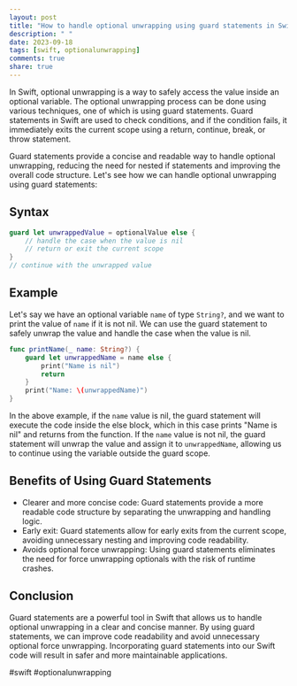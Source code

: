 ```yaml
---
layout: post
title: "How to handle optional unwrapping using guard statements in Swift"
description: " "
date: 2023-09-18
tags: [swift, optionalunwrapping]
comments: true
share: true
---
```


In Swift, optional unwrapping is a way to safely access the value inside an optional variable. The optional unwrapping process can be done using various techniques, one of which is using guard statements. Guard statements in Swift are used to check conditions, and if the condition fails, it immediately exits the current scope using a return, continue, break, or throw statement.

Guard statements provide a concise and readable way to handle optional unwrapping, reducing the need for nested if statements and improving the overall code structure. Let's see how we can handle optional unwrapping using guard statements:

## Syntax

```swift
guard let unwrappedValue = optionalValue else {
    // handle the case when the value is nil
    // return or exit the current scope
}
// continue with the unwrapped value
```

## Example

Let's say we have an optional variable `name` of type `String?`, and we want to print the value of `name` if it is not nil. We can use the guard statement to safely unwrap the value and handle the case when the value is nil.

```swift
func printName(_ name: String?) {
    guard let unwrappedName = name else {
        print("Name is nil")
        return
    }
    print("Name: \(unwrappedName)")
}
```

In the above example, if the `name` value is nil, the guard statement will execute the code inside the else block, which in this case prints "Name is nil" and returns from the function. If the `name` value is not nil, the guard statement will unwrap the value and assign it to `unwrappedName`, allowing us to continue using the variable outside the guard scope.

## Benefits of Using Guard Statements

- Clearer and more concise code: Guard statements provide a more readable code structure by separating the unwrapping and handling logic.
- Early exit: Guard statements allow for early exits from the current scope, avoiding unnecessary nesting and improving code readability.
- Avoids optional force unwrapping: Using guard statements eliminates the need for force unwrapping optionals with the risk of runtime crashes.

## Conclusion

Guard statements are a powerful tool in Swift that allows us to handle optional unwrapping in a clear and concise manner. By using guard statements, we can improve code readability and avoid unnecessary optional force unwrapping. Incorporating guard statements into our Swift code will result in safer and more maintainable applications.

\#swift \#optionalunwrapping